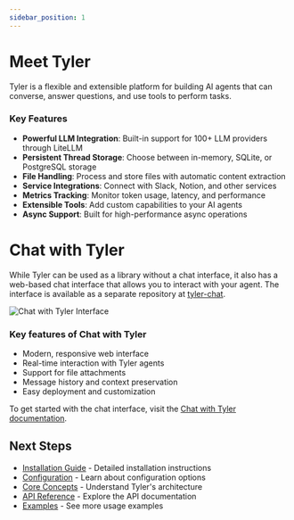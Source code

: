 ```yaml
---
sidebar_position: 1
---
```


# Meet Tyler

Tyler is a flexible and extensible platform for building AI agents that can converse, answer questions, and use tools to perform tasks.

### Key Features

- **Powerful LLM Integration**: Built-in support for 100+ LLM providers through LiteLLM
- **Persistent Thread Storage**: Choose between in-memory, SQLite, or PostgreSQL storage
- **File Handling**: Process and store files with automatic content extraction
- **Service Integrations**: Connect with Slack, Notion, and other services
- **Metrics Tracking**: Monitor token usage, latency, and performance
- **Extensible Tools**: Add custom capabilities to your AI agents
- **Async Support**: Built for high-performance async operations

# Chat with Tyler

While Tyler can be used as a library without a chat interface, it also has a web-based chat interface that allows you to interact with your agent. The interface is available as a separate repository at [tyler-chat](https://github.com/adamwdraper/tyler-chat).

![Chat with Tyler Interface](/img/chat-with-tyler-interface.png)

### Key features of Chat with Tyler
- Modern, responsive web interface
- Real-time interaction with Tyler agents
- Support for file attachments
- Message history and context preservation
- Easy deployment and customization

To get started with the chat interface, visit the [Chat with Tyler documentation](./chat-with-tyler.md).

## Next Steps

- [Installation Guide](./installation.md) - Detailed installation instructions
- [Configuration](./configuration.md) - Learn about configuration options
- [Core Concepts](./core-concepts.md) - Understand Tyler's architecture
- [API Reference](./category/api-reference) - Explore the API documentation
- [Examples](./category/examples) - See more usage examples

